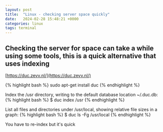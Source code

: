 ```yaml
---
layout: post
title:  "Linux - checking server space quickly"
date:   2024-02-28 15:48:21 +0000
categories: linux
tags: terminal
---
```


## Checking the server for space can take a while using some tools, this is a quick alternative that uses indexing

[https://duc.zevv.nl/](https://duc.zevv.nl/)

{% highlight bash %}
sudo apt-get install duc
{% endhighlight %}

Index the /usr directory, writing to the default database location ~/.duc.db:
{% highlight bash %}
$ duc index /usr
{% endhighlight %}

List all files and directories under /usr/local, showing relative file sizes in a graph:
{% highlight bash %}
$ duc ls -Fg /usr/local
{% endhighlight %}

You have to re-index but it's quick

